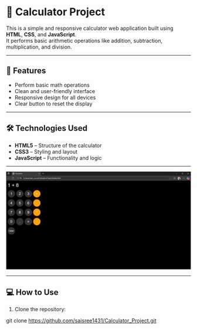 # 🧮 Calculator Project

This is a simple and responsive calculator web application built using **HTML**, **CSS**, and **JavaScript**.  
It performs basic arithmetic operations like addition, subtraction, multiplication, and division.

---

## 🚀 Features
- Perform basic math operations
- Clean and user-friendly interface
- Responsive design for all devices
- Clear button to reset the display

---

## 🛠️ Technologies Used
- **HTML5** – Structure of the calculator  
- **CSS3** – Styling and layout  
- **JavaScript** – Functionality and logic

---

![Calculator Screenshot](screenshot1.png)


---

## 💻 How to Use
1. Clone the repository:
   
  git clone https://github.com/saisree1431/Calculator_Project.git

